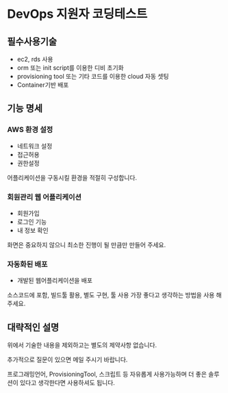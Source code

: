 # DevOps 지원자 코딩테스트

## 필수사용기술

* ec2, rds 사용
* orm 또는 init script를 이용한 디비 초기화
* provisioning tool 또는 기타 코드를 이용한 cloud 자동 셋팅
* Container기반 배포


## 기능 명세

### AWS 환경 설정

* 네트워크 설정
* 접근허용
* 권한설정

어플리케이션을 구동시킬 환경을 적절히 구성합니다.

### 회원관리 웹 어플리케이션

* 회원가입
* 로그인 기능
* 내 정보 확인

화면은 중요하지 않으니 최소한 진행이 될 만큼만 만들어 주세요.

### 자동화된 배포

* 개발된 웹어플리케이션을 배포

소스코드에 포함, 빌드툴 활용, 별도 구현, 툴 사용 가장 좋다고 생각하는 방법을 사용 해 주세요.


## 대략적인 설명

위에서 기술한 내용을 제외하고는 별도의 제약사항 없습니다.

추가적으로 질문이 있으면 메일 주시기 바랍니다.

프로그래밍언어, ProvisioningTool, 스크립트 등 자유롭게 사용가능하며 더 좋은 솔루션이 있다고 생각한다면 사용하셔도 됩니다.

